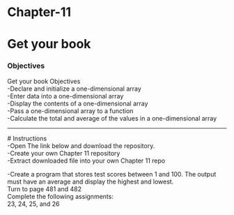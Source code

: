 # Chapter-11
# Get your book
<h3>Objectives</h3>
Get your book
Objectives<br>
-Declare and initialize a one-dimensional array<br>
-Enter data into a one-dimensional array<br>
-Display the contents of a one-dimensional array<br>
-Pass a one-dimensional array to a function<br>
-Calculate the total and average of the values in a one-dimensional array<br>
<hr>
# Instructions<br>
-Open The link below and download the repository. <br>
-Create your own Chapter 11 repository <br>
-Extract downloaded file into your own Chapter 11 repo<br>

-Create a program that stores test scores between 1 and 100. The output must have an average and display the highest and lowest. <br>
Turn to page 481 and 482 <br>
Complete the following assignments:<br>
23, 24, 25, and 26